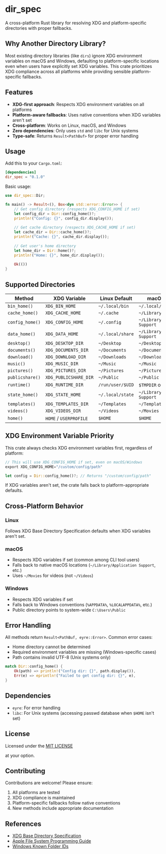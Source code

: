 # dir_spec

A cross-platform Rust library for resolving XDG and platform-specific directories with proper fallbacks.

## Why Another Directory Library?

Most existing directory libraries (like `dirs`) ignore XDG environment variables on macOS and Windows, defaulting to
platform-specific locations even when users have explicitly set XDG variables. This crate prioritizes XDG compliance
across all platforms while providing sensible platform-specific fallbacks.

## Features

- **XDG-first approach**: Respects XDG environment variables on all platforms
- **Platform-aware fallbacks**: Uses native conventions when XDG variables aren't set
- **Cross-platform**: Works on Linux, macOS, and Windows
- **Zero dependencies**: Only uses `std` and `libc` for Unix systems
- **Type-safe**: Returns `Result<PathBuf>` for proper error handling

## Usage

Add this to your `Cargo.toml`:

```toml
[dependencies]
dir_spec = "0.1.0"
```

Basic usage:

```rust
use dir_spec::Dir;

fn main() -> Result<(), Box<dyn std::error::Error>> {
    // Get config directory (respects XDG_CONFIG_HOME if set)
    let config_dir = Dir::config_home()?;
    println!("Config: {}", config_dir.display());
    
    // Get cache directory (respects XDG_CACHE_HOME if set)
    let cache_dir = Dir::cache_home()?;
    println!("Cache: {}", cache_dir.display());
    
    // Get user's home directory
    let home_dir = Dir::home()?;
    println!("Home: {}", home_dir.display());
    
    Ok(())
}
```

## Supported Directories

| Method          | XDG Variable           | Linux Default    | macOS Default                   | Windows Default            |
|-----------------|------------------------|------------------|---------------------------------|----------------------------|
| `bin_home()`    | `XDG_BIN_HOME`         | `~/.local/bin`   | `~/.local/bin`                  | `%LOCALAPPDATA%\Programs`  |
| `cache_home()`  | `XDG_CACHE_HOME`       | `~/.cache`       | `~/Library/Caches`              | `%LOCALAPPDATA%`           |
| `config_home()` | `XDG_CONFIG_HOME`      | `~/.config`      | `~/Library/Application Support` | `%APPDATA%`                |
| `data_home()`   | `XDG_DATA_HOME`        | `~/.local/share` | `~/Library/Application Support` | `%APPDATA%`                |
| `desktop()`     | `XDG_DESKTOP_DIR`      | `~/Desktop`      | `~/Desktop`                     | `%USERPROFILE%\Desktop`    |
| `documents()`   | `XDG_DOCUMENTS_DIR`    | `~/Documents`    | `~/Documents`                   | `%USERPROFILE%\Documents`  |
| `download()`    | `XDG_DOWNLOAD_DIR`     | `~/Downloads`    | `~/Downloads`                   | `%USERPROFILE%\Downloads`  |
| `music()`       | `XDG_MUSIC_DIR`        | `~/Music`        | `~/Music`                       | `%USERPROFILE%\Music`      |
| `pictures()`    | `XDG_PICTURES_DIR`     | `~/Pictures`     | `~/Pictures`                    | `%USERPROFILE%\Pictures`   |
| `publicshare()` | `XDG_PUBLICSHARE_DIR`  | `~/Public`       | `~/Public`                      | `C:\Users\Public`          |
| `runtime()`     | `XDG_RUNTIME_DIR`      | `/run/user/$UID` | `$TMPDIR` or `/tmp`             | `%TEMP%`                   |
| `state_home()`  | `XDG_STATE_HOME`       | `~/.local/state` | `~/Library/Application Support` | `%LOCALAPPDATA%`           |
| `templates()`   | `XDG_TEMPLATES_DIR`    | `~/Templates`    | `~/Templates`                   | `%USERPROFILE%\Templates`  |
| `videos()`      | `XDG_VIDEOS_DIR`       | `~/Videos`       | `~/Movies`                      | `%USERPROFILE%\Videos`     |
| `home()`        | `HOME` / `USERPROFILE` | `$HOME`          | `$HOME`                         | `%USERPROFILE%`            |

## XDG Environment Variable Priority

This crate always checks XDG environment variables first, regardless of platform:

```rust
// This will use XDG_CONFIG_HOME if set, even on macOS/Windows
export XDG_CONFIG_HOME="/custom/config/path"

let config = Dir::config_home()?; // Returns "/custom/config/path"
```

If XDG variables aren't set, the crate falls back to platform-appropriate defaults.

## Cross-Platform Behavior

### Linux

Follows XDG Base Directory Specification defaults when XDG variables aren't set.

### macOS

- Respects XDG variables if set (common among CLI tool users)
- Falls back to native macOS locations (`~/Library/Application Support`, etc.)
- Uses `~/Movies` for videos (not `~/Videos`)

### Windows

- Respects XDG variables if set
- Falls back to Windows conventions (`%APPDATA%`, `%LOCALAPPDATA%`, etc.)
- Public directory points to system-wide `C:\Users\Public`

## Error Handling

All methods return `Result<PathBuf, eyre::Error>`. Common error cases:

- Home directory cannot be determined
- Required environment variables are missing (Windows-specific cases)
- Path contains invalid UTF-8 (Unix systems only)

```rust
match Dir::config_home() {
    Ok(path) => println!("Config dir: {}", path.display()),
    Err(e) => eprintln!("Failed to get config dir: {}", e),
}
```

## Dependencies

- `eyre`: For error handling
- `libc`: For Unix systems (accessing passwd database when `$HOME` isn't set)

## License

Licensed under the [MIT LICENSE](./LICENSE)

at your option.

## Contributing

Contributions are welcome! Please ensure:

1. All platforms are tested
2. XDG compliance is maintained
3. Platform-specific fallbacks follow native conventions
4. New methods include appropriate documentation

## References

- [XDG Base Directory Specification][xdg-spec]
- [Apple File System Programming Guide][apple-guide]
- [Windows Known Folder IDs][windows-folders]

[xdg-spec]: https://specifications.freedesktop.org/basedir-spec/latest/
[apple-guide]:
  https://developer.apple.com/library/archive/documentation/FileManagement/Conceptual/FileSystemProgrammingGuide/
[windows-folders]: https://learn.microsoft.com/en-us/windows/win32/shell/knownfolderid
